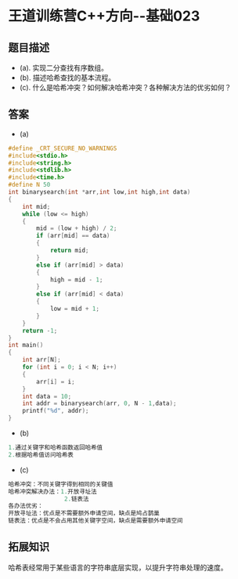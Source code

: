 # 王道训练营C++方向--基础023

## 题目描述

- (a). 实现二分查找有序数组。
- (b). 描述哈希查找的基本流程。
- (c). 什么是哈希冲突？如何解决哈希冲突？各种解决方法的优劣如何？

## 答案

- (a)

```c
#define _CRT_SECURE_NO_WARNINGS
#include<stdio.h>
#include<string.h>
#include<stdlib.h>
#include<time.h>
#define N 50
int binarysearch(int *arr,int low,int high,int data)
{
	int mid;
	while (low <= high)
	{
		mid = (low + high) / 2;
		if (arr[mid] == data)
		{
			return mid;
		}
		else if (arr[mid] > data)
		{
			high = mid - 1;
		}
		else if (arr[mid] < data)
		{
			low = mid + 1;
		}
	}
	return -1;
}
int main()
{
	int arr[N];
	for (int i = 0; i < N; i++)
	{
		arr[i] = i;
	}
	int data = 10;
	int addr = binarysearch(arr, 0, N - 1,data);
	printf("%d", addr);
}

```

- (b)

```c
1.通过关键字和哈希函数返回哈希值
2.根据哈希值访问哈希表
```

- (c)

```c
哈希冲突：不同关键字得到相同的关键值
哈希冲突解决办法：1.开放寻址法
                2.链表法
各办法优劣：
开放寻址法：优点是不需要额外申请空间，缺点是鸠占鹊巢
链表法：优点是不会占用其他关键字空间，缺点是需要额外申请空间
```

## 拓展知识

哈希表经常用于某些语言的字符串底层实现，以提升字符串处理的速度。
